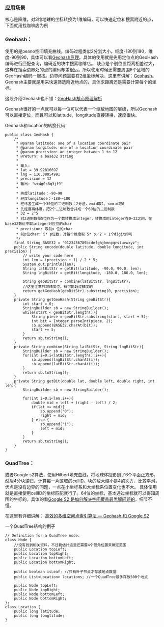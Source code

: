 ### 应用场景
核心是降维，对3维地球的坐标转换为1维编码，可以快速定位和搜索附近的点，下面就用找咖啡店为例

### Geohash：
使用的是peano空间填充曲线。编码过程类似2分划大小，经度-180到180，维度-90到90，具体可以看[Geohash原理](https://www.jianshu.com/p/1ecf03293b9a)。具体的使用就是先用定位点的GeoHash编码进行匹配查询，编码近的块中搜索咖啡店。
缺点是个别位置距离相差过大，这样在搜索边界处的点的编码却差很远。所以使用时候还需要周围8个区域的GeoHash编码一起找。边界问题需要在2维坐标解决，这里有讲解：[Geohash](https://github.com/GongDexing/Geohash)。
Geohash主要就是用来快速筛选附近地点的，具体求距离还是需要计算每个的坐标。

这段介绍Geohash也不错：[GeoHash核心原理解析](https://www.cnblogs.com/LBSer/p/3310455.html)

Geohash很好的一点就可以每一位可以代表一个缩放地图的层级，所以Geohash可以直接定位，而且可以和latitude，longtitude直接转换，速度很快。

Geohash和location的转换代码
```
public class GeoHash {
    /*
     * @param latitude: one of a location coordinate pair 
     * @param longitude: one of a location coordinate pair 
     * @param precision: an integer between 1 to 12
     * @return: a base32 string
     * 
     * 输入: 
     * lat = 39.92816697 
     * lng = 116.38954991
     * precision = 12 
     * 输出: "wx4g0s8q3jf9"
     * 
     * 纬度latitude：-90~90
     * 经度longitude：-180～180
     * 经纬各生成一个30位的二进制数：2分法，>mid取1，<=mid取0
     * 先经度再纬度，把2个二进制数合并成一个60位的二进制数
     * 32 = 2^5
     * 对2进制数每5位作为一个数转换成integer，转换成的integer在0~32之间，在base32数组中取integer对应位的char
     * precision: 取前x 位的char
     * 前p位char: 5* p位数，对每个维度取 5* p／2 + 1个digit即可
     */
    final String BASE32 = "0123456789bcdefghjkmnpqrstuvwxyz";
    public String encode(double latitude, double longitude, int precision) {
        // write your code here
        int len = (precision + 1) / 2 * 5;
        System.out.println(len);
        String latBitStr = getBit(latitude, -90.0, 90.0, len);
        String lngBitStr = getBit(longitude, -180.0, 180.0, len);
        
        String geoBitStr = combine(latBitStr, lngBitStr);
        //这里注意只取精度位，有可能超过精度的
        return getGeoHash(geoBitStr).substring(0, precision);
    }
    private String getGeoHash(String geoBitStr){
        int start = 0;
        StringBuilder sb = new StringBuilder();
        while(start < geoBitStr.length()){
            String piece = geoBitStr.substring(start, start + 5);
            int bit = Integer.parseInt(piece, 2);
            sb.append(BASE32.charAt(bit));
            start += 5;
        }
        return sb.toString();
    }
    private String combine(String latBitStr, String lngBitStr){
        StringBuilder sb = new StringBuilder();
        for(int i=0;i<latBitStr.length();i++){
            sb.append(lngBitStr.charAt(i));
            sb.append(latBitStr.charAt(i));
        }
        return sb.toString();
    }
    private String getBit(double lat, double left, double right, int len){
        StringBuilder sb = new StringBuilder();
        
        for(int i=0;i<len;i++){
            double mid = left + (right - left) / 2;
            if(lat <= mid){
                sb.append("0");
                right = mid;
            } else {
                sb.append("1");
                left = mid;
            }
        }
        return sb.toString();
    }
}
```

### QuadTree：
或者Google s2算法，使用Hilbert填充曲线，将地球体投影到了6个平面正方形，然后4分块递归，计算每一片区域的cellID。块的放大缩小是4的次方，比较平滑，优点是没有边界的问题，一点在小坐标系和大坐标系位置变化也不大。
具体使用就是直接使用cellID的坐标匹配就行了。64位的坐标，基本通过坐标就可以得知周围的坐标的。具体的看[Google S2 是如何解决空间覆盖最优解问题的](https://halfrost.com/go_s2_regioncoverer/)，细节不懂。

在这里有详细讲解：
[高效的多维空间点索引算法 — Geohash 和 Google S2](https://halfrost.com/go_spatial_search/)

一个QuadTree结构的例子
```
// Definition for a QuadTree node.
class Node {
    //没有找到相关资料，不过我估计这里还需要4个顶角位置来确定范围
    public Location topLeft;
    public Location topRight;
    public Location bottomLeft;
    public Location bottomRight;
    
    public boolean isLeaf; //只有叶子节点才存放地点数据
    public List<Location> locations; //一个QuadTree最多存放500个地点
    
    public Node topLeft;
    public Node topRight;
    public Node bottomLeft;
    public Node bottomRight;
};
class Location {
    public long latitude;
    public long longtitude;
}
```
